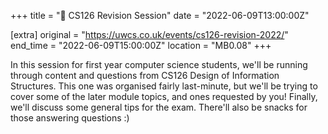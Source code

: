 +++
title = "🧠 CS126 Revision Session"
date = "2022-06-09T13:00:00Z"

[extra]
original = "https://uwcs.co.uk/events/cs126-revision-2022/"    
end_time = "2022-06-09T15:00:00Z"
location = "MB0.08"
+++

In this session for first year computer science students, we'll be running through content and questions from CS126 Design of Information Structures. This one was organised fairly last-minute, but we'll be trying to cover some of the later module topics, and ones requested by you\! Finally, we'll discuss some general tips for the exam. There'll also be snacks for those answering questions :)

